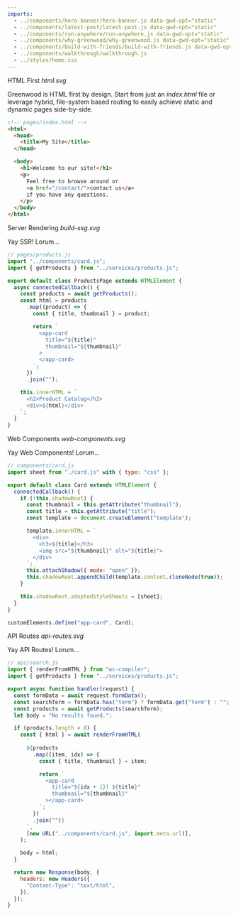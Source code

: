 ```yaml
---
imports:
  - ../components/hero-banner/hero-banner.js data-gwd-opt="static"
  - ../components/latest-post/latest-post.js data-gwd-opt="static"
  - ../components/run-anywhere/run-anywhere.js data-gwd-opt="static"
  - ../components/why-greenwood/why-greenwood.js data-gwd-opt="static"
  - ../components/build-with-friends/build-with-friends.js data-gwd-opt="static"
  - ../components/walkthrough/walkthrough.js
  - ../styles/home.css
---
```


<app-latest-post link="/blog/release/v0.30.0/" title="We just launched v0.30.0"></app-latest-post>

<app-hero-banner></app-hero-banner>

<app-walkthrough></app-walkthrough>

<div class="walkthrough-card card1">
  <span>HTML First</span>
  <i>html.svg</i>
  <p>Greenwood is HTML first by design.  Start from just an <i>index.html</i> file or leverage hybrid, file-system based routing to easily achieve static and dynamic pages side-by-side.</p>

```html
<!-- pages/index.html -->
<html>
  <head>
    <title>My Site</title>
  </head>

  <body>
    <h1>Welcome to our site!</h1>
    <p>
      Feel free to browse around or
      <a href="/contact/">contact us</a>
      if you have any questions.
    </p>
  </body>
</html>
```

</div>

<div class="walkthrough-card card2">
  <span>Server Rendering</span>
  <i>build-ssg.svg</i>
  <p>Yay SSR!  Lorum...</p>

```js
// pages/products.js
import "../components/card.js";
import { getProducts } from "../services/products.js";

export default class ProductsPage extends HTMLElement {
  async connectedCallback() {
    const products = await getProducts();
    const html = products
      .map((product) => {
        const { title, thumbnail } = product;

        return `
          <app-card
            title="${title}"
            thumbnail="${thumbnail}"
          >
          </app-card>
        `;
      })
      .join("");

    this.innerHTML = `
      <h2>Product Catalog</h2>
      <div>${html}</div>
    `;
  }
}
```

</div>

<div class="walkthrough-card card3">
  <span>Web Components</span>
  <i>web-components.svg</i>
  <p>Yay Web Components!  Lorum...</p>

```js
// components/card.js
import sheet from "./card.js" with { type: "css" };

export default class Card extends HTMLElement {
  connectedCallback() {
    if (!this.shadowRoot) {
      const thumbnail = this.getAttribute("thumbnail");
      const title = this.getAttribute("title");
      const template = document.createElement("template");

      template.innerHTML = `
        <div>
          <h3>${title}</h3>
          <img src="${thumbnail}" alt="${title}">
        </div>
      `;
      this.attachShadow({ mode: "open" });
      this.shadowRoot.appendChild(template.content.cloneNode(true));
    }

    this.shadowRoot.adoptedStyleSheets = [sheet];
  }
}

customElements.define("app-card", Card);
```

</div>

<div class="walkthrough-card card4">
  <span>API Routes</span>
  <i>api-routes.svg</i>
  <p>Yay API Routes!  Lorum...</p>

```js
// api/search.js
import { renderFromHTML } from "wc-compiler";
import { getProducts } from "../services/products.js";

export async function handler(request) {
  const formData = await request.formData();
  const searchTerm = formData.has("term") ? formData.get("term") : "";
  const products = await getProducts(searchTerm);
  let body = "No results found.";

  if (products.length > 0) {
    const { html } = await renderFromHTML(
      `
      ${products
        .map((item, idx) => {
          const { title, thumbnail } = item;

          return `
            <app-card
              title="${idx + 1}) ${title}"
              thumbnail="${thumbnail}"
            ></app-card>
          `;
        })
        .join("")}
      `,
      [new URL("../components/card.js", import.meta.url)],
    );

    body = html;
  }

  return new Response(body, {
    headers: new Headers({
      "Content-Type": "text/html",
    }),
  });
}
```

</div>

<app-why-greenwood></app-why-greenwood>

<app-run-anywhere></app-run-anywhere>

<app-build-with-friends></app-build-with-friends>
